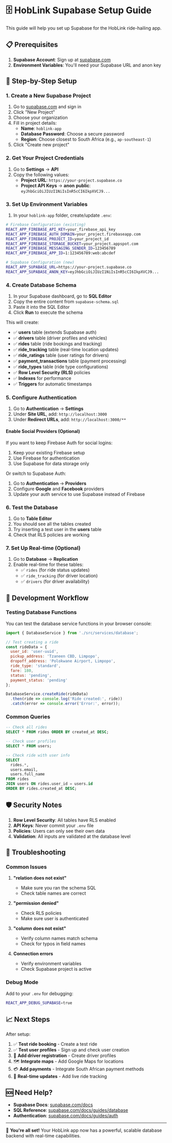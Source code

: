 # 🗄️ HobLink Supabase Setup Guide

This guide will help you set up Supabase for the HobLink ride-hailing app.

## 📋 Prerequisites

1. **Supabase Account**: Sign up at [supabase.com](https://supabase.com)
2. **Environment Variables**: You'll need your Supabase URL and anon key

## 🚀 Step-by-Step Setup

### 1. Create a New Supabase Project

1. Go to [supabase.com](https://supabase.com) and sign in
2. Click "New Project"
3. Choose your organization
4. Fill in project details:
   - **Name**: `hoblink-app`
   - **Database Password**: Choose a secure password
   - **Region**: Choose closest to South Africa (e.g., `ap-southeast-1`)
5. Click "Create new project"

### 2. Get Your Project Credentials

1. Go to **Settings** → **API**
2. Copy the following values:
   - **Project URL**: `https://your-project.supabase.co`
   - **Project API Keys** → **anon** **public**: `eyJhbGciOiJIUzI1NiIsInR5cCI6IkpXVCJ9...`

### 3. Set Up Environment Variables

1. In your `hoblink-app` folder, create/update `.env`:

```bash
# Firebase Configuration (existing)
REACT_APP_FIREBASE_API_KEY=your_firebase_api_key
REACT_APP_FIREBASE_AUTH_DOMAIN=your_project.firebaseapp.com
REACT_APP_FIREBASE_PROJECT_ID=your_project_id
REACT_APP_FIREBASE_STORAGE_BUCKET=your_project.appspot.com
REACT_APP_FIREBASE_MESSAGING_SENDER_ID=123456789
REACT_APP_FIREBASE_APP_ID=1:123456789:web:abcdef

# Supabase Configuration (new)
REACT_APP_SUPABASE_URL=https://your-project.supabase.co
REACT_APP_SUPABASE_ANON_KEY=eyJhbGciOiJIUzI1NiIsInR5cCI6IkpXVCJ9...
```

### 4. Create Database Schema

1. In your Supabase dashboard, go to **SQL Editor**
2. Copy the entire content from `supabase-schema.sql`
3. Paste it into the SQL Editor
4. Click **Run** to execute the schema

This will create:
- ✅ **users** table (extends Supabase auth)
- ✅ **drivers** table (driver profiles and vehicles)
- ✅ **rides** table (ride bookings and tracking)
- ✅ **ride_tracking** table (real-time location updates)
- ✅ **ride_ratings** table (user ratings for drivers)
- ✅ **payment_transactions** table (payment processing)
- ✅ **ride_types** table (ride type configurations)
- ✅ **Row Level Security (RLS)** policies
- ✅ **Indexes** for performance
- ✅ **Triggers** for automatic timestamps

### 5. Configure Authentication

1. Go to **Authentication** → **Settings**
2. Under **Site URL**, add: `http://localhost:3000`
3. Under **Redirect URLs**, add: `http://localhost:3000/**`

#### Enable Social Providers (Optional)

If you want to keep Firebase Auth for social logins:
1. Keep your existing Firebase setup
2. Use Firebase for authentication
3. Use Supabase for data storage only

Or switch to Supabase Auth:
1. Go to **Authentication** → **Providers**
2. Configure **Google** and **Facebook** providers
3. Update your auth service to use Supabase instead of Firebase

### 6. Test the Database

1. Go to **Table Editor**
2. You should see all the tables created
3. Try inserting a test user in the **users** table
4. Check that RLS policies are working

### 7. Set Up Real-time (Optional)

1. Go to **Database** → **Replication**
2. Enable real-time for these tables:
   - ✅ `rides` (for ride status updates)
   - ✅ `ride_tracking` (for driver location)
   - ✅ `drivers` (for driver availability)

## 🔧 Development Workflow

### Testing Database Functions

You can test the database service functions in your browser console:

```javascript
import { DatabaseService } from './src/services/database';

// Test creating a ride
const rideData = {
  user_id: 'user-uuid',
  pickup_address: 'Tzaneen CBD, Limpopo',
  dropoff_address: 'Polokwane Airport, Limpopo',
  ride_type: 'standard',
  fare: 180,
  status: 'pending',
  payment_status: 'pending'
};

DatabaseService.createRide(rideData)
  .then(ride => console.log('Ride created:', ride))
  .catch(error => console.error('Error:', error));
```

### Common Queries

```sql
-- Check all rides
SELECT * FROM rides ORDER BY created_at DESC;

-- Check user profiles
SELECT * FROM users;

-- Check ride with user info
SELECT 
  rides.*,
  users.email,
  users.full_name
FROM rides 
JOIN users ON rides.user_id = users.id
ORDER BY rides.created_at DESC;
```

## 🛡️ Security Notes

1. **Row Level Security**: All tables have RLS enabled
2. **API Keys**: Never commit your `.env` file
3. **Policies**: Users can only see their own data
4. **Validation**: All inputs are validated at the database level

## 🚨 Troubleshooting

### Common Issues

1. **"relation does not exist"**
   - Make sure you ran the schema SQL
   - Check table names are correct

2. **"permission denied"**
   - Check RLS policies
   - Make sure user is authenticated

3. **"column does not exist"**
   - Verify column names match schema
   - Check for typos in field names

4. **Connection errors**
   - Verify environment variables
   - Check Supabase project is active

### Debug Mode

Add to your `.env` for debugging:
```bash
REACT_APP_DEBUG_SUPABASE=true
```

## 📈 Next Steps

After setup:
1. ✅ **Test ride booking** - Create a test ride
2. ✅ **Test user profiles** - Sign up and check user creation
3. 🔄 **Add driver registration** - Create driver profiles
4. 🗺️ **Integrate maps** - Add Google Maps for locations
5. 💳 **Add payments** - Integrate South African payment methods
6. 📱 **Real-time updates** - Add live ride tracking

## 🆘 Need Help?

- **Supabase Docs**: [supabase.com/docs](https://supabase.com/docs)
- **SQL Reference**: [supabase.com/docs/guides/database](https://supabase.com/docs/guides/database)
- **Authentication**: [supabase.com/docs/guides/auth](https://supabase.com/docs/guides/auth)

---

🎉 **You're all set!** Your HobLink app now has a powerful, scalable database backend with real-time capabilities.